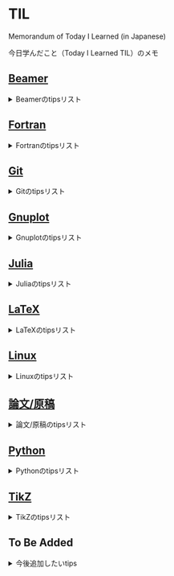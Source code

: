 # TIL

Memorandum of Today I Learned (in Japanese)

今日学んだこと（Today I Learned TIL）のメモ

## [Beamer](https://github.com/ryo-ARAKI/TIL/tree/master/beamer)

<details>
<summary>Beamerのtipsリスト</summary>

- [backup_slide.md](https://github.com/ryo-ARAKI/TIL/blob/master/beamer/backup_slide.md)
  - Beamerで総スライド番号に影響しない補遺スライドを作成する
- [bibliography_break_frame.md](https://github.com/ryo-ARAKI/TIL/blob/master/beamer/bibliography_break_frame.md)
  - Beamerで参考文献を出力する
- [change_default_font_size.md](https://github.com/ryo-ARAKI/TIL/blob/master/beamer/change_default_font_size.md)
  - デフォルトのフォントサイズを変更する
- [handout_with_complex_animation.md](https://github.com/ryo-ARAKI/TIL/blob/master/beamer/handout_with_complex_animation.md)
  - アニメーションをhandoutに反映する
- [hfill_in_frametitle.md](https://github.com/ryo-ARAKI/TIL/blob/master/beamer/hfill_in_frametitle.md)
  - Frametitle中で右揃えする
- [itemize_animation.md](https://github.com/ryo-ARAKI/TIL/blob/master/beamer/itemize_animation.md)
  - `itemize` 環境にアニメーションをつける
- [itemize_temporarily_different_bullet.md](https://github.com/ryo-ARAKI/TIL/blob/master/beamer/itemize_temporarily_different_bullet.md)
  - `itemize` 環境中で一部だけ異なるbulletを使う
- [toc_customise.md](https://github.com/ryo-ARAKI/TIL/blob/master/beamer/toc_customise.md)
  - 目次の表示を制御する

</details>

## [Fortran](https://github.com/ryo-ARAKI/TIL/tree/master/fortran)

<details>
<summary>Fortranのtipsリスト</summary>

- [f2py.f90](https://github.com/ryo-ARAKI/TIL/blob/master/fortran/f2py.f90)と[f2py.py](https://github.com/ryo-ARAKI/TIL/blob/master/fortran/f2py.py)
  - FortranとPythonを連携するF2PYのサンプルプログラム
- [ifdef.f90](https://github.com/ryo-ARAKI/TIL/blob/master/fortran/ifdef.f90)
  - `#ifdef` フラグのサンプルプログラム

</details>

## [Git](https://github.com/ryo-ARAKI/TIL/tree/master/git)

<details>
<summary>Gitのtipsリスト</summary>

- [extract_subdirectory_as_new_repository.md](https://github.com/ryo-ARAKI/TIL/blob/master/git/extract_subdirectory_as_new_repository.md)
  - あるGitリポジトリ中のサブディレクトリを新しいリポジトリとして切り出す
- [rename_remote_branch.md](https://github.com/ryo-ARAKI/TIL/blob/master/git/rename_remote_branch.md)
  - Remote branchの名前を変える

</details>

## [Gnuplot](https://github.com/ryo-ARAKI/TIL/tree/master/gnuplot)

<details>
<summary>Gnuplotのtipsリスト</summary>

- [decimate_data.md](https://github.com/ryo-ARAKI/TIL/blob/master/gnuplot/decimate_data.md)
  - データを間引いて描画する
- [do_not_plot_0_data.md](https://github.com/ryo-ARAKI/TIL/blob/master/gnuplot/do_not_plot_0_data.md)
  - y=0を描画しない
- [install_without_sudo.md](https://github.com/ryo-ARAKI/TIL/blob/master/gnuplot/install_without_sudo.md)
  - サーバにsudo権限無しでgnuplot ver5.2.8をインストールする
- [keep_plot_generated_by_gp_script.md](https://github.com/ryo-ARAKI/TIL/blob/master/gnuplot/keep_plot_generated_by_gp_script.md)
  - `.gp` スクリプトで描画したグラフを表示し続ける
- [plot_sum_of_multiple_columns.md](https://github.com/ryo-ARAKI/TIL/blob/master/gnuplot/plot_sum_of_multiple_columns.md)
  - 複数の列データの和を描画する
- [print_key_in_front.md](https://github.com/ryo-ARAKI/TIL/blob/master/gnuplot/print_key_in_front.md)
  - 凡例を前面に出力する
- [set_plot_range.md](https://github.com/ryo-ARAKI/TIL/blob/master/gnuplot/set_plot_range.md)
  - データの描画範囲を指定する

</details>

## [Julia](https://github.com/ryo-ARAKI/TIL/tree/master/julia)

<details>
<summary>Juliaのtipsリスト</summary>

- [package_list_for_physics_simulation.md](https://github.com/ryo-ARAKI/TIL/blob/master/julia/package_list_for_physics_simulation.md)
  - 物理シミュレーション/数値計算に役立つJuliaのパッケージリスト
- [performance_improvement.md](https://github.com/ryo-ARAKI/TIL/blob/master/julia/performance_improvement.md)
  - Juilaで実装したコードを高速化する方法
- [Unitful.jl](https://github.com/ryo-ARAKI/TIL/blob/master/julia/Unitful.jl)
  - `Unitful` パッケージを使った単位つき数値の計算のサンプルプログラム

</details>

## [LaTeX](https://github.com/ryo-ARAKI/TIL/tree/master/latex)

<details>
<summary>LaTeXのtipsリスト</summary>

- [aligned_equations_breakline.md](https://github.com/ryo-ARAKI/TIL/blob/master/latex/aligned_equations_breakline.md)
  - `aligned` 環境下で長い方程式を改行する
- [arxiv_with_template.md](https://github.com/ryo-ARAKI/TIL/blob/master/latex/arxiv_with_template.md)
  - いろいろな論文雑誌のテンプレートを使ってarXivにプレプリントを投稿する際の注意点
- [bib_arXiv.md](https://github.com/ryo-ARAKI/TIL/blob/master/latex/bib_arXiv.md)
  - `.bib` ファイルでのarXivの論文のフォーマット
- [bib_check_lacking_field.md](https://github.com/ryo-ARAKI/TIL/blob/master/latex/bib_check_lacking_field.md)
  - `.bib` ファイルの必須フィールドの抜けを確認する
- [biblatex_submit_to_APS.md](https://github.com/ryo-ARAKI/TIL/blob/master/latex/biblatex_submit_to_APS.md)
  - REVTeX + BibLaTeXで参考文献を管理している論文をAPSに投稿する
- [biblatex_suppress_issue_inside_parthensis.md](https://github.com/ryo-ARAKI/TIL/blob/master/latex/biblatex_suppress_issue_inside_parthensis.md)
  - BibLaTeXで出版年の括弧に `issue` の情報が入ってしまうのを抑制する
- [dummy_contents.md](https://github.com/ryo-ARAKI/TIL/blob/master/latex/dummy_contents.md)
  - ダミー文章や図を挿入する
- [empheq_single_equation_number.md](https://github.com/ryo-ARAKI/TIL/blob/master/latex/empheq_single_equation_number.md)
  - `empheq` 環境下で数式番号をまとめる
- [eqref_refer.md](https://github.com/ryo-ARAKI/TIL/blob/master/latex/eqref_refer.md)
  - `\eqref` で数式を参照する
- [footnote_inside_caption.md](https://github.com/ryo-ARAKI/TIL/blob/master/latex/footnote_inside_caption.md)
  - Caption中に `\footnote` を挿入する
- [holizontal_line_for_document_width.md](https://github.com/ryo-ARAKI/TIL/blob/master/latex/holizontal_line_for_document_width.md)
  - 文章幅と同じ長さの横線を引く
- [hyperref_setup.md](https://github.com/ryo-ARAKI/TIL/blob/master/latex/hyperref_setup.md)
  - `hyperref` パッケージの設定
- [itemize_align_inside.md](https://github.com/ryo-ARAKI/TIL/blob/master/latex/itemize_align_inside.md)
  - `itemize` 環境内でテキストを揃える
- [latexdiff-vc.md](https://github.com/ryo-ARAKI/TIL/blob/master/latex/latexdiff-vc.md)
  - LaTeXdiffとgitを連携する
- [matplotlib_colour.md](https://github.com/ryo-ARAKI/TIL/blob/master/latex/matplotlib_colour.md)
  - Matplotlibのカラーマップと同じ色を使う
- [overflow_numbering_suppress.md](https://github.com/ryo-ARAKI/TIL/blob/master/latex/overflow_numbering_suppress.md)
  - footnote番号（アルファベット）や `\subfloat` の図番号のオーバーフローを抑制する
- [revtex_preamble.md](https://github.com/ryo-ARAKI/TIL/blob/master/latex/revtex_preamble.md)
  - REVTeXなど論文執筆時の `.tex` テンプレートに追加するパッケージや設定
- [siunitx.md](https://github.com/ryo-ARAKI/TIL/blob/master/latex/siunitx.md)
  - siunitxを使った単位付き数値をmath環境で使う際の最適解
- [super_sub_script_in_text.md](https://github.com/ryo-ARAKI/TIL/blob/master/latex/super_sub_script_in_text.md)
  - Mathモード以外で上付き（下付き）文字を使う
- [texlive_clean_install.md](https://github.com/ryo-ARAKI/TIL/blob/master/latex/texlive_clean_install.md)
  - TeXLiveをクリーンインストールする手順
- [toc_correct_pagenumber_and_link.md](https://github.com/ryo-ARAKI/TIL/blob/master/latex/toc_correct_pagenumber_and_link.md)
  - 手動で目次に追加する項目に正しくページ番号とリンクを対応づける
- [transpose_symbol.md](https://github.com/ryo-ARAKI/TIL/blob/master/latex/transpose_symbol.md)
  - 行列，ベクトルの転置（transpose）をどう表記するか？
- [underbrace_breakline.md](https://github.com/ryo-ARAKI/TIL/blob/master/latex/underbrace_breakline.md)
  - `underbrace` 環境中で改行する
- [underbrace_fix.md](https://github.com/ryo-ARAKI/TIL/blob/master/latex/underbrace_fix.md)
  - `\underbrace` の表示がおかしい
- [underline_breakline.md](https://github.com/ryo-ARAKI/TIL/blob/master/latex/underline_breakline.md)
  - `\underline` 環境中で改行する

</details>

## [Linux](https://github.com/ryo-ARAKI/TIL/tree/master/linux)

<details>
<summary>Linuxのtipsリスト</summary>

- [command_cheatsheet.md](https://github.com/ryo-ARAKI/TIL/blob/master/linux/command_cheatsheet.md)
  - Linuxの（やや複雑な）コマンドチートシート
- [fish_add_remove_path.md](https://github.com/ryo-ARAKI/TIL/blob/master/linux/fish_add_remove_path.md)
  - fish shellにおける永続的な `PATH` の追加/削除
- [shell_interactive.md](https://github.com/ryo-ARAKI/TIL/blob/master/linux/shell_interactive.md)
  - シェルスクリプトにおけるYes/Noの選択に応じた対話的実行
- [shell_iteration.md](https://github.com/ryo-ARAKI/TIL/blob/master/linux/shell_iteration.md)
  - シェルスクリプトにおける複数のファイルに対する繰り返し処理

</details>

## [論文/原稿](https://github.com/ryo-ARAKI/TIL/tree/master/manuscript)

<details>
<summary>論文/原稿のtipsリスト</summary>

- [add_CC-BY_license.md](https://github.com/ryo-ARAKI/TIL/blob/master/manuscript/add_CC-BY_license.md)
  - プレプリントへのCC-BYライセンスの付与

</details>

## [Python](https://github.com/ryo-ARAKI/TIL/tree/master/python)

<details>
<summary>Pythonのtipsリスト</summary>

- [import_local_module_containing_period.md](https://github.com/ryo-ARAKI/TIL/blob/master/python/import_local_module_containing_period.md)
  - ファイル名にピリオドが含まれるファイルからモジュールを読み込む
- [lineplot_with_arrow_annotation.py](https://github.com/ryo-ARAKI/TIL/blob/master/python/lineplot_with_arrow_annotation.py)
  - Matplotlibの `plt.plot` に矢印のアノーテーションをつけるサンプルプログラム
- [maintain_same_margin_for_different_label.md](https://github.com/ryo-ARAKI/TIL/blob/master/python/maintain_same_margin_for_different_label.md)
  - 異なる軸ラベルに対して同一のプロット領域を確保する
- [matplotlib_bool_mask.py](https://github.com/ryo-ARAKI/TIL/blob/master/python/matplotlib_bool_mask.py)
  - Matplotlibの `plot` で，boolean arrayを用いてグラフの一部だけを強調するサンプルプログラム
- [matplotlib_latex.py](https://github.com/ryo-ARAKI/TIL/blob/master/python/matplotlib_latex.py)
  - MatplotlibでLaTeX書式を使うサンプルプログラム
- [matplotlib_share_x_axis.py](https://github.com/ryo-ARAKI/TIL/blob/master/python/matplotlib_share_x_axis.py)
  - Matplotlibで異なるスケールのデータを$x$軸を共有してプロットするサンプルプログラム
- [matplotlib_ticks_position.py](https://github.com/ryo-ARAKI/TIL/blob/master/python/matplotlib_ticks_position.py)
  - Matplotlibで軸の `ticks` 位置を調整するサンプルプログラム
- [no_auto_pep8_for_specific_lines.md](https://github.com/ryo-ARAKI/TIL/blob/master/python/no_auto_pep8_for_specific_lines.md)
  - 特定の行にVSCodeの自動整形を作用させない
- [numerical_sequence_with_white_space.md](https://github.com/ryo-ARAKI/TIL/blob/master/python/numerical_sequence_with_white_space.md)
  - 数列を空白区切りで出力する
- [scatter_plot_with_raster.md](https://github.com/ryo-ARAKI/TIL/blob/master/python/scatter_plot_with_raster.md)
  - Scatterプロットのscatter部分のみをラスタライズして高速化する
- [venv.md](https://github.com/ryo-ARAKI/TIL/blob/master/python/venv.md)
  - Pythonの `venv` 仮想環境を設定し，自動で有効化/無効化する

</details>

## [TikZ](https://github.com/ryo-ARAKI/TIL/tree/master/tikz)

<details>
<summary>TikZのtipsリスト</summary>

- [bezier_curve.md](https://github.com/ryo-ARAKI/TIL/blob/master/tikz/bezier_curve.md)
  - Bézier曲線control pointsで制御する
- [draw_vortex.md](https://github.com/ryo-ARAKI/TIL/blob/master/tikz/draw_vortex.md)
  - 渦を描く
- [shadow_even_odd.md](https://github.com/ryo-ARAKI/TIL/blob/master/tikz/shadow_even_odd.md)
  - 図で強調したい領域**以外** に影をつける
- [tikz_tutorial.md](https://github.com/ryo-ARAKI/TIL/blob/master/tikz/tikz_tutorial.md)
  - TikZのチュートリアル
- [use_colon.md](https://github.com/ryo-ARAKI/TIL/blob/master/tikz/use_colon.md)
  - `tikzpicture` 環境中でコロン記号を使う

</details>

## To Be Added

<details>
<summary>今後追加したいtips</summary>

- 大規模データを扱う数値計算
  - 変数の精度をよく考える．ポスト解析に倍精度は必要だろうか？
  - バイナリ（他の言語やソフトウェアで読み込むのが大変）ではなくHDF5（階層化されている&様々な言語でAPIが用意されている）を使う
  - 物理量の制約を利用する．例えば三次元の非圧縮流速場なら，二成分を保存しておけば非圧縮条件から残る一成分を復元できる
- HDFファイル
  - Fortran90からHDFファイル形式への書き込み，読み取り方法
  - HDFファイルをParaViewから読み込む方法
- LaTeX
  - 卒論/修論テンプレートで工夫した点
  - 博士論文のテンプレートで工夫した点
  - 上記テンプレートで工夫した点
- Python
  - 解析コードで工夫した点
- Julia
  - 解析コードで工夫した点

</details>
